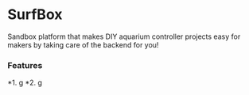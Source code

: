 
# SurfBox

Sandbox platform that makes DIY aquarium controller projects easy for makers by taking care of the backend for you!


### Features

*1. g
*2. g
